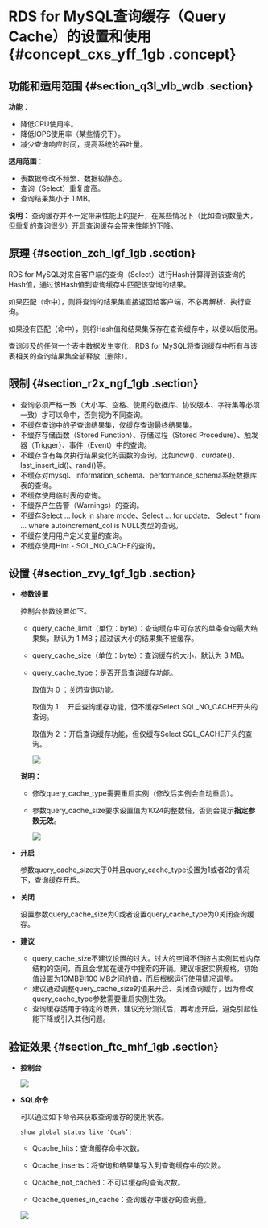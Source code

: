 # RDS for MySQL查询缓存（Query Cache）的设置和使用 {#concept_cxs_yff_1gb .concept}

## 功能和适用范围 {#section_q3l_vlb_wdb .section}

**功能**：

-   降低CPU使用率。
-   降低IOPS使用率（某些情况下）。
-   减少查询响应时间，提高系统的吞吐量。

**适用范围**：

-   表数据修改不频繁、数据较静态。
-   查询（Select）重复度高。
-   查询结果集小于 1 MB。

**说明：** 查询缓存并不一定带来性能上的提升，在某些情况下（比如查询数量大，但重复的查询很少）开启查询缓存会带来性能的下降。

## 原理 {#section_zch_lgf_1gb .section}

RDS for MySQL对来自客户端的查询（Select）进行Hash计算得到该查询的Hash值，通过该Hash值到查询缓存中匹配该查询的结果。

如果匹配（命中），则将查询的结果集直接返回给客户端，不必再解析、执行查询。

如果没有匹配（命中），则将Hash值和结果集保存在查询缓存中，以便以后使用。

查询涉及的任何一个表中数据发生变化，RDS for MySQL将查询缓存中所有与该表相关的查询结果集全部释放（删除）。

## 限制 {#section_r2x_ngf_1gb .section}

-   查询必须严格一致（大小写、空格、使用的数据库、协议版本、字符集等必须一致）才可以命中，否则视为不同查询。
-   不缓存查询中的子查询结果集，仅缓存查询最终结果集。
-   不缓存存储函数（Stored Function）、存储过程（Stored Procedure）、触发器（Trigger）、事件（Event）中的查询。
-   不缓存含有每次执行结果变化的函数的查询，比如now\(\)、curdate\(\)、last\_insert\_id\(\)、rand\(\)等。
-   不缓存对mysql、information\_schema、performance\_schema系统数据库表的查询。
-   不缓存使用临时表的查询。
-   不缓存产生告警（Warnings）的查询。
-   不缓存Select … lock in share mode、Select … for update、 Select \* from … where autoincrement\_col is NULL类型的查询。
-   不缓存使用用户定义变量的查询。
-   不缓存使用Hint - SQL\_NO\_CACHE的查询。

## 设置 {#section_zvy_tgf_1gb .section}

-   **参数设置**

    控制台参数设置如下。

    -   query\_cache\_limit（单位：byte）：查询缓存中可存放的单条查询最大结果集，默认为 1 MB；超过该大小的结果集不被缓存。

    -   query\_cache\_size（单位：byte）：查询缓存的大小，默认为 3 MB。

    -   query\_cache\_type：是否开启查询缓存功能。

        取值为 0 ：关闭查询功能。

        取值为 1 ：开启查询缓存功能，但不缓存Select SQL\_NO\_CACHE开头的查询。

        取值为 2 ：开启查询缓存功能，但仅缓存Select SQL\_CACHE开头的查询。

        ![](http://static-aliyun-doc.oss-cn-hangzhou.aliyuncs.com/assets/img/8311/155478966033697_zh-CN.png)

    **说明：** 

    -   修改query\_cache\_type需要重启实例（修改后实例会自动重启）。
    -   参数query\_cache\_size要求设置值为1024的整数倍，否则会提示**指定参数无效**。

        ![](http://static-aliyun-doc.oss-cn-hangzhou.aliyuncs.com/assets/img/8311/155478966033698_zh-CN.png)

-   **开启**

    参数query\_cache\_size大于0并且query\_cache\_type设置为1或者2的情况下，查询缓存开启。

-   **关闭**

    设置参数query\_cache\_size为0或者设置query\_cache\_type为0关闭查询缓存。

-   **建议**
    -   query\_cache\_size不建议设置的过大。过大的空间不但挤占实例其他内存结构的空间，而且会增加在缓存中搜索的开销。建议根据实例规格，初始值设置为10MB到100 MB之间的值，而后根据运行使用情况调整。
    -   建议通过调整query\_cache\_size的值来开启、关闭查询缓存，因为修改query\_cache\_type参数需要重启实例生效。
    -   查询缓存适用于特定的场景，建议充分测试后，再考虑开启，避免引起性能下降或引入其他问题。

## 验证效果 {#section_ftc_mhf_1gb .section}

-   **控制台**

    ![](http://static-aliyun-doc.oss-cn-hangzhou.aliyuncs.com/assets/img/8311/155478966033699_zh-CN.png)

-   **SQL命令**

    可以通过如下命令来获取查询缓存的使用状态。

    ```
    show global status like ‘Qca%’;
    ```

    -   Qcache\_hits：查询缓存命中次数。

    -   Qcache\_inserts：将查询和结果集写入到查询缓存中的次数。

    -   Qcache\_not\_cached：不可以缓存的查询次数。

    -   Qcache\_queries\_in\_cache：查询缓存中缓存的查询量。

    ![](http://static-aliyun-doc.oss-cn-hangzhou.aliyuncs.com/assets/img/8311/155478966033700_zh-CN.png)


